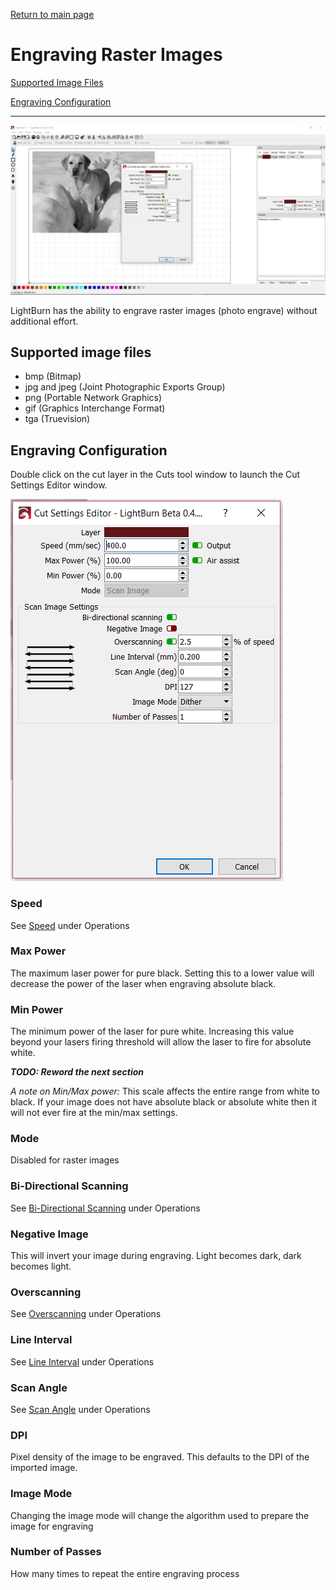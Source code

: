 [Return to main page](README.md)

# Engraving Raster Images

[Supported Image Files](#supported)

[Engraving Configuration](#configuration)

-----

![Engraving Image](img/EngravingImage.PNG)

LightBurn has the ability to engrave raster images (photo engrave) without additional effort.

<a name="supported"></a>
## Supported image files

* bmp (Bitmap)
* jpg and jpeg (Joint Photographic Exports Group)
* png (Portable Network Graphics) 
* gif (Graphics Interchange Format)
* tga (Truevision)

<a name="configuration"></a>
## Engraving Configuration

Double click on the cut layer in the Cuts tool window to launch the Cut Settings Editor window.

![Engraving Options](/img/EngravingOptions.PNG)

### Speed

See [Speed](/Operations.md#speed) under Operations

### Max Power

The maximum laser power for pure black. Setting this to a lower value will decrease the power of the laser when engraving absolute black. 

### Min Power

The minimum power of the laser for pure white. Increasing this value beyond your lasers firing threshold will allow the laser to fire for absolute white.

***TODO: Reword the next section***

*A note on Min/Max power:* This scale affects the entire range from white to black. If your image does not have absolute black or absolute white then it will not ever fire at the min/max settings. 

### Mode

Disabled for raster images

### Bi-Directional Scanning

See [Bi-Directional Scanning](/Operations.md#bidirectional) under Operations

### Negative Image

This will invert your image during engraving. Light becomes dark, dark becomes light.

### Overscanning

See [Overscanning](/Operations.md#overscanning) under Operations

### Line Interval

See [Line Interval](/Operations.md#lineinterval) under Operations

### Scan Angle

See [Scan Angle](/Operations.md#scanangle) under Operations

### DPI

Pixel density of the image to be engraved. This defaults to the DPI of the imported image.

### Image Mode

Changing the image mode will change the algorithm used to prepare the image for engraving

### Number of Passes

How many times to repeat the entire engraving process


